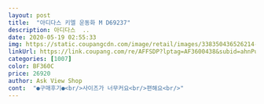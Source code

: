 ```yaml
---
layout: post 
title:  "아디다스 키엘 운동화 M D69237" 
description: 아디다스  ..
date: 2020-05-19 02:55:33 
img: https://static.coupangcdn.com/image/retail/images/338350436526214-13de3d06-69ed-4b63-8a9a-8645991fe358.jpg 
linkUrl: https://link.coupang.com/re/AFFSDP?lptag=AF3600438&subid=ahnPublicAsk&pageKey=1332920407&itemId=2357756950&vendorItemId=70354189843&traceid=V0-113-590943fdacffa0e6 
categories: [1007] 
color: BF360C 
price: 26920 
author: Ask View Shop 
cont:  "●구매후기●<br/>사이즈가 너무커요<br/>편해요<br/>" 
---
```

